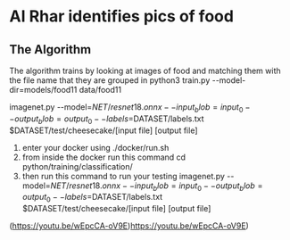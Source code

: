# AI Rhar identifies pics of food

## The Algorithm

The algorithm trains by looking at images of food and matching them with the file name that they are grouped in
python3 train.py --model-dir=models/food11 data/food11

imagenet.py --model=$NET/resnet18.onnx --input_blob=input_0 --output_blob=output_0 --labels=$DATASET/labels.txt $DATASET/test/cheesecake/[input file] [output file]



1. enter your docker using ./docker/run.sh
2. from inside the docker run this command cd python/training/classification/
3. then run this command to run your testing imagenet.py --model=$NET/resnet18.onnx --input_blob=input_0 --output_blob=output_0 --labels=$DATASET/labels.txt $DATASET/test/cheesecake/[input file] [output file]

(https://youtu.be/wEpcCA-oV9E)https://youtu.be/wEpcCA-oV9E)
